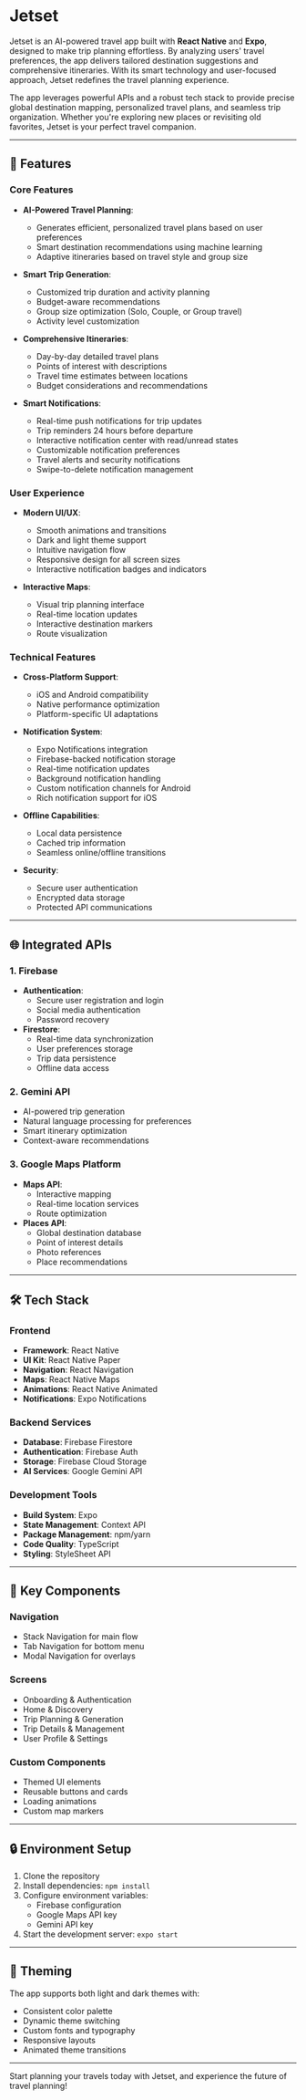 # Jetset

Jetset is an AI-powered travel app built with **React Native** and **Expo**, designed to make trip planning effortless. By analyzing users' travel preferences, the app delivers tailored destination suggestions and comprehensive itineraries. With its smart technology and user-focused approach, Jetset redefines the travel planning experience.

The app leverages powerful APIs and a robust tech stack to provide precise global destination mapping, personalized travel plans, and seamless trip organization. Whether you're exploring new places or revisiting old favorites, Jetset is your perfect travel companion.

---

## 🚀 Features

### Core Features

- **AI-Powered Travel Planning**:

  - Generates efficient, personalized travel plans based on user preferences
  - Smart destination recommendations using machine learning
  - Adaptive itineraries based on travel style and group size

- **Smart Trip Generation**:

  - Customized trip duration and activity planning
  - Budget-aware recommendations
  - Group size optimization (Solo, Couple, or Group travel)
  - Activity level customization

- **Comprehensive Itineraries**:

  - Day-by-day detailed travel plans
  - Points of interest with descriptions
  - Travel time estimates between locations
  - Budget considerations and recommendations

- **Smart Notifications**:
  - Real-time push notifications for trip updates
  - Trip reminders 24 hours before departure
  - Interactive notification center with read/unread states
  - Customizable notification preferences
  - Travel alerts and security notifications
  - Swipe-to-delete notification management

### User Experience

- **Modern UI/UX**:

  - Smooth animations and transitions
  - Dark and light theme support
  - Intuitive navigation flow
  - Responsive design for all screen sizes
  - Interactive notification badges and indicators

- **Interactive Maps**:
  - Visual trip planning interface
  - Real-time location updates
  - Interactive destination markers
  - Route visualization

### Technical Features

- **Cross-Platform Support**:

  - iOS and Android compatibility
  - Native performance optimization
  - Platform-specific UI adaptations

- **Notification System**:

  - Expo Notifications integration
  - Firebase-backed notification storage
  - Real-time notification updates
  - Background notification handling
  - Custom notification channels for Android
  - Rich notification support for iOS

- **Offline Capabilities**:

  - Local data persistence
  - Cached trip information
  - Seamless online/offline transitions

- **Security**:
  - Secure user authentication
  - Encrypted data storage
  - Protected API communications

---

## 🌐 Integrated APIs

### 1. **Firebase**

- **Authentication**:
  - Secure user registration and login
  - Social media authentication
  - Password recovery
- **Firestore**:
  - Real-time data synchronization
  - User preferences storage
  - Trip data persistence
  - Offline data access

### 2. **Gemini API**

- AI-powered trip generation
- Natural language processing for preferences
- Smart itinerary optimization
- Context-aware recommendations

### 3. **Google Maps Platform**

- **Maps API**:
  - Interactive mapping
  - Real-time location services
  - Route optimization
- **Places API**:
  - Global destination database
  - Point of interest details
  - Photo references
  - Place recommendations

---

## 🛠️ Tech Stack

### Frontend

- **Framework**: React Native
- **UI Kit**: React Native Paper
- **Navigation**: React Navigation
- **Maps**: React Native Maps
- **Animations**: React Native Animated
- **Notifications**: Expo Notifications

### Backend Services

- **Database**: Firebase Firestore
- **Authentication**: Firebase Auth
- **Storage**: Firebase Cloud Storage
- **AI Services**: Google Gemini API

### Development Tools

- **Build System**: Expo
- **State Management**: Context API
- **Package Management**: npm/yarn
- **Code Quality**: TypeScript
- **Styling**: StyleSheet API

---

## 📱 Key Components

### Navigation

- Stack Navigation for main flow
- Tab Navigation for bottom menu
- Modal Navigation for overlays

### Screens

- Onboarding & Authentication
- Home & Discovery
- Trip Planning & Generation
- Trip Details & Management
- User Profile & Settings

### Custom Components

- Themed UI elements
- Reusable buttons and cards
- Loading animations
- Custom map markers

---

## 🔒 Environment Setup

1. Clone the repository
2. Install dependencies: `npm install`
3. Configure environment variables:
   - Firebase configuration
   - Google Maps API key
   - Gemini API key
4. Start the development server: `expo start`

---

## 🎨 Theming

The app supports both light and dark themes with:

- Consistent color palette
- Dynamic theme switching
- Custom fonts and typography
- Responsive layouts
- Animated theme transitions

---

Start planning your travels today with Jetset, and experience the future of travel planning!
